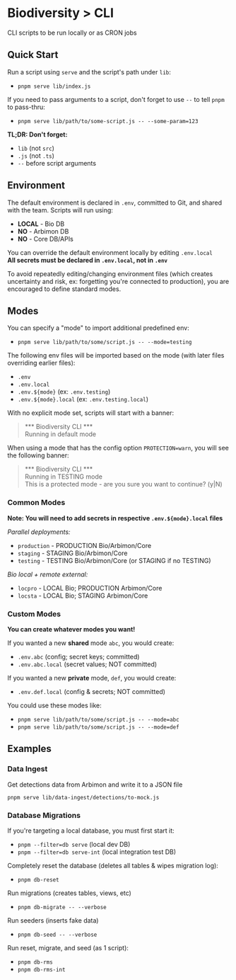 # Biodiversity > CLI

CLI scripts to be run locally or as CRON jobs

## Quick Start

Run a script using `serve` and the script's path under `lib`:

- `pnpm serve lib/index.js`

If you need to pass arguments to a script, don't forget to use `--` to tell `pnpm` to pass-thru:

- `pnpm serve lib/path/to/some-script.js -- --some-param=123`

**TL;DR: Don't forget:**

- `lib` (not `src`)
- `.js` (not `.ts`)
- `--` before script arguments

## Environment

The default environment is declared in `.env`, committed to Git, and shared with the team. Scripts will run using:
- **LOCAL** - Bio DB
- **NO** - Arbimon DB
- **NO** - Core DB/APIs

You can override the default environment locally by editing `.env.local`  
**All secrets must be declared in `.env.local`, not in `.env`**

To avoid repeatedly editing/changing environment files (which creates uncertainty and risk, ex: forgetting you're connected to production), you are encouraged to define standard modes.

## Modes

You can specify a "mode" to import additional predefined env:

- `pnpm serve lib/path/to/some/script.js -- --mode=testing`

The following env files will be imported based on the mode (with later files overriding earlier files):
- `.env`
- `.env.local`
- `.env.${mode}` (ex: `.env.testing`)
- `.env.${mode}.local` (ex: `.env.testing.local`)

With no explicit mode set, scripts will start with a banner:

> *** Biodiversity CLI ***  
> Running in default mode  

When using a mode that has the config option `PROTECTION=warn`, you will see the following banner:

> *** Biodiversity CLI ***  
> Running in TESTING mode  
> This is a protected mode - are you sure you want to continue? (y|N)  

### Common Modes

**Note: You will need to add secrets in respective `.env.${mode}.local` files**

*Parallel deployments:*

- `production` - PRODUCTION Bio/Arbimon/Core
- `staging` - STAGING Bio/Arbimon/Core
- `testing` - TESTING Bio/Arbimon/Core (or STAGING if no TESTING)

*Bio local + remote external:*

- `locpro` - LOCAL Bio; PRODUCTION Arbimon/Core
- `locsta` - LOCAL Bio; STAGING Arbimon/Core

### Custom Modes

**You can create whatever modes you want!**

If you wanted a new **shared** mode `abc`, you would create:

- `.env.abc` (config; secret keys; committed)  
- `.env.abc.local` (secret values; NOT committed)  

If you wanted a new **private** mode, `def`, you would create:

- `.env.def.local` (config & secrets; NOT committed)  

You could use these modes like:

- `pnpm serve lib/path/to/some/script.js -- --mode=abc`
- `pnpm serve lib/path/to/some/script.js -- --mode=def`

## Examples

### Data Ingest

Get detections data from Arbimon and write it to a JSON file

```
pnpm serve lib/data-ingest/detections/to-mock.js
```

### Database Migrations

If you're targeting a local database, you must first start it:

- `pnpm --filter=db serve` (local dev DB)  
- `pnpm --filter=db serve-int` (local integration test DB)  

Completely reset the database (deletes all tables & wipes migration log):

- `pnpm db-reset`

Run migrations (creates tables, views, etc)

- `pnpm db-migrate -- --verbose`

Run seeders (inserts fake data)

- `pnpm db-seed -- --verbose`

Run reset, migrate, and seed (as 1 script):

- `pnpm db-rms`  
- `pnpm db-rms-int`  

